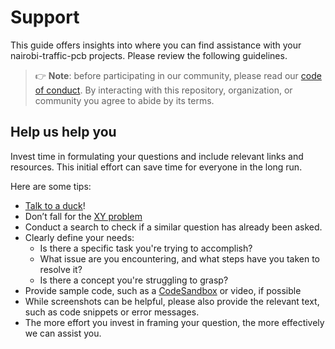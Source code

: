 # Support

This guide offers insights into where you can find assistance with your nairobi-traffic-pcb projects. Please review the following guidelines.

> 👉 **Note**: before participating in our community, please read our
> [code of conduct](CODE_OF_CONDUCT.md).
> By interacting with this repository, organization, or community you agree to
> abide by its terms.

## Help us help you

Invest time in formulating your questions and include relevant links and resources. This initial effort can save time for everyone in the long run.

Here are some tips:

- [Talk to a duck](https://rubberduckdebugging.com)!
- Don’t fall for the [XY problem](https://meta.stackexchange.com/questions/66377/what-is-the-xy-problem/66378#66378)
- Conduct a search to check if a similar question has already been asked.
- Clearly define your needs:
  - Is there a specific task you're trying to accomplish?
  - What issue are you encountering, and what steps have you taken to resolve it?
  - Is there a concept you're struggling to grasp?
- Provide sample code, such as a [CodeSandbox](https://codesandbox.io) or video, if possible
- While screenshots can be helpful, please also provide the relevant text, such as code snippets or error messages.
- The more effort you invest in framing your question, the more effectively we can assist you.

